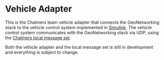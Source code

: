 # Vehicle Adapter

This is the Chalmers team vehicle adapter that connects the GeoNetworking stack to the vehicle control system implemented in [Simulink](http://se.mathworks.com/products/simulink/). The vehicle control system communicates with the GeoNetworking stack via UDP, using the [Chalmers local message set](https://github.com/Zeverin/GCDC16-Chalmers-Communication/tree/master/Documentation).

Both the vehicle adapter and the local message set is still in development and everything is subject to change.
